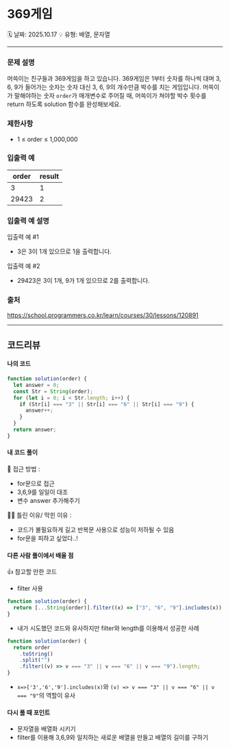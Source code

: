 # 369게임

🗓️ 날짜: 2025.10.17
💡 유형: 배열, 문자열

---

### 문제 설명

머쓱이는 친구들과 369게임을 하고 있습니다. 369게임은 1부터 숫자를 하나씩 대며 3, 6, 9가 들어가는 숫자는 숫자 대신 3, 6, 9의 개수만큼 박수를 치는 게임입니다. 머쓱이가 말해야하는 숫자 `order`가 매개변수로 주어질 때, 머쓱이가 쳐야할 박수 횟수를 return 하도록 solution 함수를 완성해보세요.

### 제한사항

- 1 ≤ order ≤ 1,000,000

### 입출력 예

| order | result |
| ----- | ------ |
| 3     | 1      |
| 29423 | 2      |

### 입출력 예 설명

입출력 예 #1

- 3은 3이 1개 있으므로 1을 출력합니다.

입출력 예 #2

- 29423은 3이 1개, 9가 1개 있으므로 2를 출력합니다.

### 출처

https://school.programmers.co.kr/learn/courses/30/lessons/120891

---

## 코드리뷰

#### 나의 코드

```javascript
function solution(order) {
  let answer = 0;
  const Str = String(order);
  for (let i = 0; i < Str.length; i++) {
    if (Str[i] === "3" || Str[i] === "6" || Str[i] === "9") {
      answer++;
    }
  }
  return answer;
}
```

#### 내 코드 풀이

🤔 접근 방법 :

- for문으로 접근
- 3,6,9를 일일이 대조
- 변수 answer 추가해주기

🤦‍♀️ 틀린 이유/ 막힌 이유 :

- 코드가 불필요하게 길고 반복문 사용으로 성능이 저하될 수 있음
- for문을 피하고 싶었다..!

#### 다른 사람 풀이에서 배울 점

👍 참고할 만한 코드

- filter 사용

```javascript
function solution(order) {
  return [...String(order)].filter((x) => ["3", "6", "9"].includes(x)).length;
}
```

- 내가 시도했던 코드와 유사하지만 filter와 length를 이용해서 성공한 사례

```javascript
function solution(order) {
  return order
    .toString()
    .split("")
    .filter((v) => v === "3" || v === "6" || v === "9").length;
}
```

- `x=>['3','6','9'].includes(x)`와 `(v) => v === "3" || v === "6" || v === "9"`의 역할이 유사

#### 다시 풀 때 포인트

- 문자열을 배열화 시키기
- filter를 이용해 3,6,9와 일치하는 새로운 배열을 만들고 배열의 길이를 구하기
